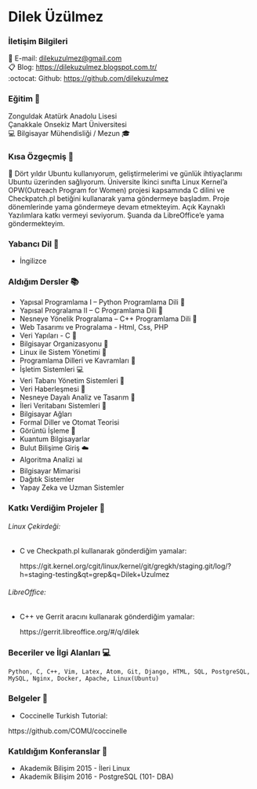 # Dilek Üzülmez

### İletişim Bilgileri
:email: E-mail: dilekuzulmez@gmail.com
<br>:clipboard: Blog: https://dilekuzulmez.blogspot.com.tr/
<br>:octocat: Github: https://github.com/dilekuzulmez

### Eğitim :school:
Zonguldak Atatürk Anadolu Lisesi
<br>Çanakkale Onsekiz Mart Üniversitesi
<br>:computer: Bilgisayar Mühendisliği / Mezun :mortar_board:

### Kısa Özgeçmiş :tada:

:speech_balloon: Dört yıldır Ubuntu kullanıyorum, geliştirmelerimi ve günlük ihtiyaçlarımı Ubuntu üzerinden sağlıyorum. Üniversite İkinci sınıfta Linux Kernel’a OPW(Outreach Program for Women) projesi kapsamında C dilini ve Checkpatch.pl betiğini kullanarak yama göndermeye başladım. Proje dönemlerinde yama göndermeye devam etmekteyim. Açık Kaynaklı Yazılımlara katkı vermeyi seviyorum. Şuanda da LibreOffice’e yama göndermekteyim.

### Yabancı Dil :dizzy:
- İngilizce

### Aldığım Dersler :books:
- Yapısal Programlama I – Python Programlama Dili :green_book:
- Yapısal Progralama II – C Programlama Dili :blue_book:
- Nesneye Yönelik Progralama – C++ Programlama Dili :orange_book:
- Web Tasarımı ve Progralama - Html, Css, PHP
- Veri Yapıları - C :notebook:
- Bilgisayar Organizasyonu :closed_book:
- Linux ile Sistem Yönetimi :penguin:
- Programlama Dilleri ve Kavramları :book:
- İşletim Sistemleri :computer:
- Veri Tabanı Yönetim Sistemleri :low_brightness:
- Veri Haberleşmesi :honeybee:
- Nesneye Dayalı Analiz ve Tasarım :scroll:
- İleri Veritabanı Sistemleri :low_brightness:
- Bilgisayar Ağları
- Formal Diller ve Otomat Teorisi
- Görüntü İşleme :sunrise:
- Kuantum Bilgisayarlar
- Bulut Bilişime Giriş :cloud:
- Algoritma Analizi :bar_chart:
- Bilgisayar Mimarisi
- Dağıtık Sistemler
- Yapay Zeka ve Uzman Sistemler

### Katkı Verdiğim Projeler :balloon:
###### Linux Çekirdeği:
- C ve Checkpath.pl kullanarak gönderdiğim yamalar:
  <p>https://git.kernel.org/cgit/linux/kernel/git/gregkh/staging.git/log/?h=staging-testing&qt=grep&q=Dilek+Uzulmez

###### LibreOffice:
- C++ ve Gerrit aracını kullanarak gönderdiğim yamalar:
   <p>https://gerrit.libreoffice.org/#/q/dilek

### Beceriler ve İlgi Alanları :computer:
```
Python, C, C++, Vim, Latex, Atom, Git, Django, HTML, SQL, PostgreSQL, MySQL, Nginx, Docker, Apache, Linux(Ubuntu)   
```
### Belgeler :bookmark_tabs:
- Coccinelle Turkish Tutorial:
<p>https://github.com/COMU/coccinelle

### Katıldığım Konferanslar :paperclip:
- Akademik Bilişim 2015 - İleri Linux
- Akademik Bilişim 2016 - PostgreSQL (101- DBA)
